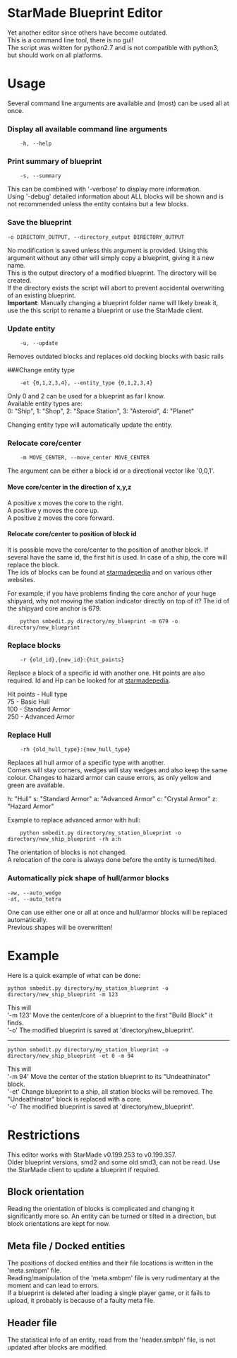 StarMade Blueprint Editor
====

Yet another editor since others have become outdated.  
This is a command line tool, there is no gui!  
The script was written for python2.7 and is not compatible with python3, but should work on all platforms.  

# Usage
Several command line arguments are available and (most) can be used all at once.  

### Display all available command line arguments
```
	-h, --help
```
### Print summary of blueprint
```
	-s, --summary  
```

This can be combined with '-verbose' to display more information.  
Using '-debug' detailed information about ALL blocks will be shown and is not recommended unless the entity contains but a few blocks. 

### Save the blueprint

    -o DIRECTORY_OUTPUT, --directory_output DIRECTORY_OUTPUT
    
No modification is saved unless this argument is provided.
Using this argument without any other will simply copy a blueprint, giving it a new name.  
This is the output directory of a modified blueprint.
The directory will be created.  
If the directory exists the script will abort to prevent accidental overwriting of an existing blueprint.  
__Important__: Manually changing a blueprint folder name will likely break it, use the this script to rename a blueprint or use the StarMade client.

### Update entity
```
	-u, --update
```

Removes outdated blocks and replaces old docking blocks with basic rails

###Change entity type
```
	-et {0,1,2,3,4}, --entity_type {0,1,2,3,4}
```

Only 0 and 2 can be used for a blueprint as far I know.  
Available entity types are:  
0: "Ship",
1: "Shop",
2: "Space Station",
3: "Asteroid",
4: "Planet"

Changing entity type will automatically update the entity.

### Relocate core/center
```
	-m MOVE_CENTER, --move_center MOVE_CENTER
```

The argument can be either a block id or a directional vector like '0,0,1'.

#### Move core/center in the direction of x,y,z 
A positive x moves the core to the right.  
A positive y moves the core up.  
A positive z moves the core forward.  

#### Relocate core/center to position of block id
It is possible move the core/center to the position of another block.
If several have the same id, the first hit is used.
In case of a ship, the core will replace the block.  
The ids of blocks can be found at [starmadepedia](https://starmadepedia.net/wiki/ID_list) and on various other websites.

For example, if you have problems finding the core anchor of your huge shipyard, why not moving the station indicator directly on top of it? The id of the shipyard core anchor is 679.

```
	python smbedit.py directory/my_blueprint -m 679 -o directory/new_blueprint
```

### Replace blocks
```
	-r {old_id},{new_id}:{hit_points}
```

Replace a block of a specific id with another one. Hit points are also required.
Id and Hp can be looked for at [starmadepedia](https://starmadepedia.net/wiki/ID_list).

Hit points - Hull type  
75 - Basic Hull  
100 - Standard Armor  
250 - Advanced Armor  


### Replace Hull
```
	-rh {old_hull_type}:{new_hull_type}
```

Replaces all hull armor of a specific type with another.  
Corners will stay corners, wedges will stay wedges and also keep the same colour.
Changes to hazard armor can cause errors, as only yellow and green are available.

h: "Hull"
s: "Standard Armor"
a: "Advanced Armor"
c: "Crystal Armor"
z: "Hazard Armor"

Example to replace advanced armor with hull:
```
	python smbedit.py directory/my_station_blueprint -o directory/new_ship_blueprint -rh a:h
```


<!--
### Turn/Tilt entity
```
	-t {0,1,2,3,4,5}, --turn {0,1,2,3,4,5}
```
A specific change is represented by a number:  
0: "tilt up",
1: "tilt down",
2: "turn right",
3: "turn left",
4: "tilt right",
5: "tilt left"
-->

The orientation of blocks is not changed.  
A relocation of the core is always done before the entity is turned/tilted.

### Automatically pick shape of hull/armor blocks
```
-aw, --auto_wedge
-at, --auto_tetra
```

One can use either one or all at once and hull/armor blocks will be replaced automatically.  
Previous shapes will be overwritten!

# Example
Here is a quick example of what can be done:

	python smbedit.py directory/my_station_blueprint -o directory/new_ship_blueprint -m 123

This will  
'-m 123' Move the center/core of a blueprint to the first "Build Block" it finds.  
'-o' The modified blueprint is saved at 'directory/new_blueprint'.

----

	python smbedit.py directory/my_station_blueprint -o directory/new_ship_blueprint -et 0 -m 94

This will  
'-m 94' Move the center of the station blueprint to its "Undeathinator" block.  
'-et' Change blueprint to a ship, all station blocks will be removed.
The "Undeathinator" block  is replaced with a core.  
'-o' The modified blueprint is saved at 'directory/new_blueprint'.


# Restrictions
This editor works with StarMade v0.199.253 to v0.199.357.  
Older blueprint versions, smd2 and some old smd3, can not be read.
Use the StarMade client to update a blueprint if required.

## Block orientation
Reading the orientation of blocks is complicated and changing it significantly more so.
An entity can be turned or tilted in a direction, but block orientations are kept for now.

## Meta file / Docked entities
The positions of docked entities and their file locations is written in the 'meta.smbpm' file.  
Reading/manipulation of the 'meta.smbpm' file is very rudimentary at the moment and can lead to errors.  
If a blueprint is deleted after loading a single player game, or it fails to upload, it probably is because of a faulty meta file.

## Header file
The statistical info of an entity, read from the 'header.smbph' file, is not updated after blocks are modified.
